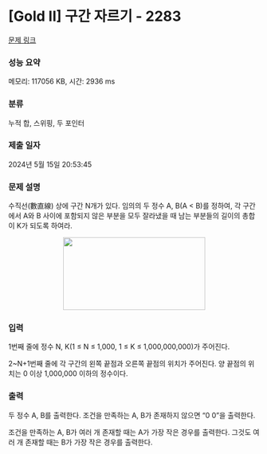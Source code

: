 # [Gold II] 구간 자르기 - 2283 

[문제 링크](https://www.acmicpc.net/problem/2283) 

### 성능 요약

메모리: 117056 KB, 시간: 2936 ms

### 분류

누적 합, 스위핑, 두 포인터

### 제출 일자

2024년 5월 15일 20:53:45

### 문제 설명

<p>수직선(數直線) 상에 구간 N개가 있다. 임의의 두 정수 A, B(A < B)를 정하여, 각 구간에서 A와 B 사이에 포함되지 않은 부분을 모두 잘라냈을 때 남는 부분들의 길이의 총합이 K가 되도록 하여라.</p>

<p style="text-align: center;"><img alt="" height="146" src="https://www.acmicpc.net/JudgeOnline/upload/201008/rnrks.PNG" width="285"></p>

### 입력 

 <p>1번째 줄에 정수 N, K(1 ≤ N ≤ 1,000, 1 ≤ K ≤ 1,000,000,000)가 주어진다.</p>

<p>2~N+1번째 줄에 각 구간의 왼쪽 끝점과 오른쪽 끝점의 위치가 주어진다. 양 끝점의 위치는 0 이상 1,000,000 이하의 정수이다.</p>

### 출력 

 <p>두 정수 A, B를 출력한다. 조건을 만족하는 A, B가 존재하지 않으면 “0 0”을 출력한다.</p>

<p>조건을 만족하는 A, B가 여러 개 존재할 때는 A가 가장 작은 경우를 출력한다. 그것도 여러 개 존재할 때는 B가 가장 작은 경우를 출력한다.</p>

